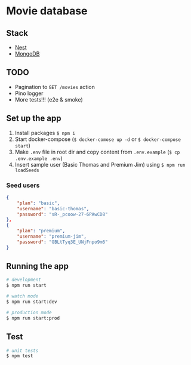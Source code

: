 # Movie database

## Stack

* [Nest](https://github.com/nestjs/nest)
* [MongoDB](https://www.mongodb.com/)

## TODO

* Pagination to `GET /movies` action
* Pino logger
* More tests!!! (e2e & smoke)

## Set up the app

1. Install packages `$ npm i`
2. Start docker-compose (`$ docker-comose up -d` or `$ docker-compose start`)
3. Make `.env` file in root dir and copy content from `.env.example` (`$ cp .env.example .env`)
4. Insert sample user (Basic Thomas and Premium Jim) using `$ npm run loadSeeds`

### Seed users
```json
{
    "plan": "basic",
    "username": "basic-thomas",
    "password": "sR-_pcoow-27-6PAwCD8"
},
{
    "plan": "premium",
    "username": "premium-jim",
    "password": "GBLtTyq3E_UNjFnpo9m6"
}
```

## Running the app

```bash
# development
$ npm run start

# watch mode
$ npm run start:dev

# production mode
$ npm run start:prod
```

## Test

```bash
# unit tests
$ npm test
```
